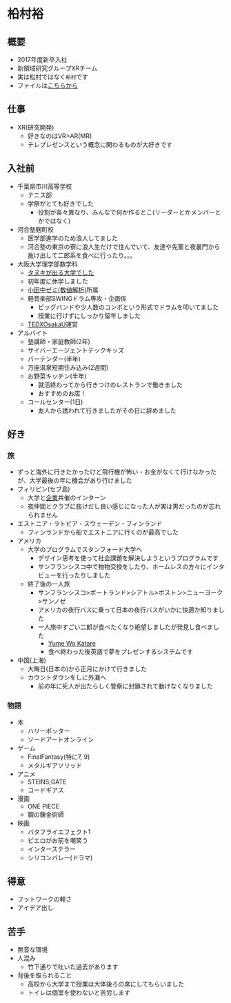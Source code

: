# 柗村裕
## 概要
- 2017年度新卒入社
- 新領域研究グループXRチーム
- 実は松村ではなく`柗村`です
- ファイルは[こちらから](https://github.com/matsumura-yu/matsumura-yu.github.io)

## 仕事
- XR(研究開発)
    - 好きなのはVR>AR(MR)
    - テレプレゼンスという概念に関わるものが大好きです

## 入社前
- 千葉県市川高等学校
    - テニス部
    - 学祭がとても好きでした
        - 役割が各々異なり、みんなで何か作るとこ(リーダーとかメンバーとかではなく)
- 河合塾麹町校
    - 医学部進学のため浪人してました
    - 河合塾の東京の寮に浪人生だけで住んでいて、友達や先輩と夜裏門から抜け出して二郎系を食べに行ったり。。。
- 大阪大学理学部数学科
    - [タヌキが出る大学でした](https://twitter.com/handanuki1)
    - 初年度に休学しました
    - [小田中ゼミ(数値解析)](http://www.cas.cmc.osaka-u.ac.jp/~odanaka/)所属
    - 軽音楽部SWINGドラム専攻・企画係
        - ビッグバンドや少人数のコンボという形式でドラムを叩いてました
        - 授業に行けずにしっかり留年しました
    - [TEDXOsakaU](http://www.tedxosakau.com)運営
- アルバイト
    - 塾講師・家庭教師(2年)
    - サイバーエージェントテックキッズ
    - バーテンダー(半年)
    - 万座温泉短期住み込み(2週間)
    - お野菜キッチン(半年)
        - 就活終わってから行きつけのレストランで働きました
        - おすすめのお店！
    - コールセンター(1日)
        - 友人から誘われて行きましたがその日に辞めました

## 好き
### 旅
- ずっと海外に行きたかったけど飛行機が怖い・お金がなくて行けなかったが、大学最後の年に機会があり行けました
- フィリピン(セブ島)
    - 大学と[企業](http://www.dgtakano.co.jp)共催のインターン
    - 夜仲間とクラブに抜けだし良い感じになった人が実は男だったのが忘れられません
- エストニア・ラトビア・スウェーデン・フィンランド
    - フィンランドから船でエストニアに行くのが最高でした
- アメリカ
    - 大学のプログラムでスタンフォード大学へ
        - デザイン思考を使って社会課題を解決しようというプログラムです
        - サンフランシスコ中で物物交換をしたり、ホームレスの方々にインタビューを行ったりしました
    - 終了後の一人旅
        - サンフランシスコ>ポートランド>シアトル>ボストン>ニューヨーク>サンノゼ
        - アメリカの夜行バスに乗って日本の夜行バスがいかに快適か知りました
        - 一人旅中すごい二郎が食べたくなり絶望しましたが発見し食べました
            - [Yume Wo Katare](https://www.facebook.com/YumeWoKatare/)
            - 食べ終わった後英語で夢をプレゼンするシステムです
- 中国(上海)
    - 大晦日(日本の)から正月にかけて行きました
    - カウントダウンをしに外灘へ
        - 前の年に死人が出たらしく警察に封鎖されて動けなくなりました

### 物語
- 本
    - ハリーポッター
    - ソードアートオンライン
- ゲーム
    - FinalFantasy(特に7, 9)
    - メタルギアソリッド
- アニメ
    - STEINS;GATE
    - コードギアス
- 漫画
    - ONE PIECE
    - 鋼の錬金術師
- 映画
    - バタフライエフェクト1
    - ピエロがお前を嘲笑う
    - インターステラー
    - シリコンバレー(ドラマ)

## 得意
- フットワークの軽さ
- アイデア出し

## 苦手
- 無音な環境
- 人混み
    - 竹下通りで吐いた過去があります
- 背後を取られること
    - 高校から大学まで授業は大体後ろの席にしてもらいました
    - トイレは個室を使わないと苦労します

